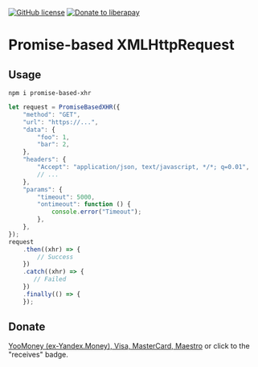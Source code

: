 [![GitHub license](https://img.shields.io/github/license/donbidon/promise-based-xhr.svg)](https://github.com/donbidon/promise-based-xhr/blob/master/LICENSE)
[![Donate to liberapay](http://img.shields.io/liberapay/receives/don.bidon.svg?logo=liberapay)](https://liberapay.com/don.bidon/donate)

# Promise-based XMLHttpRequest

## Usage
`npm i promise-based-xhr`

```javascript
let request = PromiseBasedXHR({
    "method": "GET",
    "url": "https://...",
    "data": {
        "foo": 1,
        "bar": 2,    
    },
    "headers": {
        "Accept": "application/json, text/javascript, */*; q=0.01",
        // ...    
    },
    "params": {
        "timeout": 5000,
        "ontimeout": function () {
            console.error("Timeout");        
        },           
    },   
});
request
    .then((xhr) => {
        // Success
    })
    .catch((xhr) => {
       // Failed
    })       
    .finally(() => {
    });     
```

## Donate
[YooMoney (ex-Yandex.Money), Visa, MasterCard, Maestro](https://yoomoney.ru/to/41001351141494) or click to the "receives" badge.
